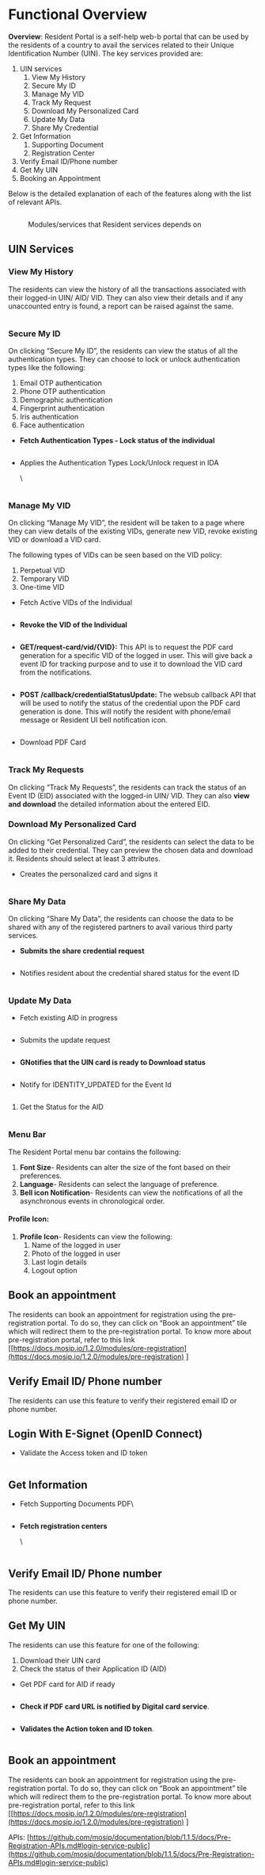 # Functional Overview

**Overview**: Resident Portal is a self-help web-b portal that can be used by the residents of a country to avail the services related to their Unique Identification Number (UIN). The key services provided are:

1. UIN services
   1. View My History
   2. Secure My ID
   3. Manage My VID
   4. Track My Request
   5. Download My Personalized Card
   6. Update My Data
   7. Share My Credential
2. Get Information
   1. Supporting Document
   2. Registration Center
3. Verify Email ID/Phone number
4. Get My UIN
5. Booking an Appointment

Below is the detailed explanation of each of the features along with the list of relevant APIs.&#x20;



<figure><img src="../../.gitbook/assets/fo-1.png" alt=""><figcaption><p>Modules/services that Resident services depends on</p></figcaption></figure>





## **UIN Services**

### **View My History**

The residents can view the history of all the transactions associated with their logged-in UIN/ AID/ VID. They can also view their details and if any unaccounted entry is found, a report can be raised against the same.



<figure><img src="../../.gitbook/assets/fo-2.jpeg" alt=""><figcaption></figcaption></figure>

### **Secure My ID**

On clicking “Secure My ID”, the residents can view the status of all the authentication types. They can choose to lock or unlock authentication types like the following:

1. Email OTP authentication
2. Phone OTP authentication
3. Demographic authentication
4. Fingerprint authentication
5. Iris authentication
6. Face authentication

*   **Fetch Authentication Types - Lock status of the individual**



    <figure><img src="../../.gitbook/assets/rp-9.jpeg" alt=""><figcaption></figcaption></figure>



*   Applies the Authentication Types Lock/Unlock request in IDA

    \


    <figure><img src="../../.gitbook/assets/rp-10.jpeg" alt=""><figcaption></figcaption></figure>

### **Manage My VID**

On clicking “Manage My VID”, the resident will be taken to a page where they can view details of the existing VIDs, generate new VID, revoke existing VID or download a VID card.

The following types of VIDs can be seen based on the VID policy:

1. Perpetual VID
2. Temporary VID
3. One-time VID

* Fetch Active VIDs of the Individual

<figure><img src="../../.gitbook/assets/rp-4.jpeg" alt=""><figcaption></figcaption></figure>

* **Revoke the VID of the Individual**

<figure><img src="../../.gitbook/assets/rp-5.jpeg" alt=""><figcaption></figcaption></figure>

* **GET/request-card/vid/{VID}:** This API is to request the PDF card generation for a specific VID of the logged in user. This will give back a event ID for tracking purpose and to use it to download the VID card from the notifications.

<figure><img src="../../.gitbook/assets/rp-6.png" alt=""><figcaption></figcaption></figure>

* **POST /callback/credentialStatusUpdate:** The websub callback API that will be used to notify the status of the credential upon the PDF card generation is done. This will notify the resident with phone/email message or Resident UI bell notification icon.

<figure><img src="../../.gitbook/assets/rp-7.png" alt=""><figcaption></figcaption></figure>



* Download PDF Card

<figure><img src="../../.gitbook/assets/rp-8.png" alt=""><figcaption></figcaption></figure>



### **Track My Requests**

On clicking “Track My Requests”, the residents can track the status of an Event ID (EID) associated with the logged-in UIN/ VID. They can also **view and download** the detailed information about the entered EID.

### **Download My Personalized Card**

On clicking “Get Personalized Card”, the residents can select the data to be added to their credential. They can preview the chosen data and download it. Residents should select at least 3 attributes.

* Creates the personalized card and signs it

<figure><img src="../../.gitbook/assets/rp-11.png" alt=""><figcaption></figcaption></figure>

### **Share My Data**

On clicking “Share My Data”, the residents can choose the data to be shared with any of the registered partners to avail various third party services.

* **Submits the share credential request**

<figure><img src="../../.gitbook/assets/rp-12.png" alt=""><figcaption></figcaption></figure>

* Notifies resident about the credential shared status for the event ID

<figure><img src="../../.gitbook/assets/rp-13.png" alt=""><figcaption></figcaption></figure>

### **Update My Data** 

* Fetch existing AID in progress

<figure><img src="../../.gitbook/assets/rp-14.png" alt=""><figcaption></figcaption></figure>

* Submits the update request

<figure><img src="../../.gitbook/assets/rp-15.png" alt=""><figcaption></figcaption></figure>

* **GNotifies that the UIN card is ready to Download status**

<figure><img src="../../.gitbook/assets/rp-16.png" alt=""><figcaption></figcaption></figure>

* Notify for IDENTITY\_UPDATED for the Event Id

<figure><img src="../../.gitbook/assets/rp-17.png" alt=""><figcaption></figcaption></figure>

1. Get the Status for the AID



<figure><img src="../../.gitbook/assets/rp-18.png" alt=""><figcaption></figcaption></figure>

### **Menu Bar**

The Resident Portal menu bar contains the following:

1. **Font Size**- Residents can alter the size of the font based on their preferences.
2. **Language**- Residents can select the language of preference.
3. **Bell icon Notification**- Residents can view the notifications of all the asynchronous events in chronological order.

#### **Profile Icon:**

1. **Profile Icon**- Residents can view the following:
   1. Name of the logged in user
   2. Photo of the logged in user
   3. Last login details
   4. Logout option



## **Book an appointment**

The residents can book an appointment for registration using the pre-registration portal. To do so, they can click on “Book an appointment” tile which will redirect them to the pre-registration portal. To know more about pre-registration portal, refer to this link \[[https://docs.mosip.io/1.2.0/modules/pre-registration](https://docs.mosip.io/1.2.0/modules/pre-registration) ]



## **Verify Email ID/ Phone number**

The residents can use this feature to verify their registered email ID or phone number.





## **Login With E-Signet (OpenID Connect)**

* Validate the Access token and ID token

<figure><img src="../../.gitbook/assets/rp-21.png" alt=""><figcaption></figcaption></figure>



## **Get Information**

* Fetch Supporting Documents PDF\


<figure><img src="../../.gitbook/assets/rp-22.png" alt=""><figcaption></figcaption></figure>

*   **Fetch registration centers**

    \


    <figure><img src="../../.gitbook/assets/rp-23.png" alt=""><figcaption></figcaption></figure>

## &#x20;**Verify Email ID/ Phone number**

The residents can use this feature to verify their registered email ID or phone number.



## **Get My UIN**

The residents can use this feature for one of the following:

1. Download their UIN card
2. Check the status of their Application ID (AID)

* Get PDF card for AID if ready

<figure><img src="../../.gitbook/assets/rp-19.png" alt=""><figcaption></figcaption></figure>

* **Check if PDF card URL is notified by Digital card service**.

<figure><img src="../../.gitbook/assets/rp-20.png" alt=""><figcaption></figcaption></figure>

* **Validates the Action token and ID token**.&#x20;

<figure><img src="../../.gitbook/assets/rp-21.png" alt=""><figcaption></figcaption></figure>

## **Book an appointment**

The residents can book an appointment for registration using the pre-registration portal. To do so, they can click on “Book an appointment” tile which will redirect them to the pre-registration portal. To know more about pre-registration portal, refer to this link \[[https://docs.mosip.io/1.2.0/modules/pre-registration](https://docs.mosip.io/1.2.0/modules/pre-registration) ]

APIs: [https://github.com/mosip/documentation/blob/1.1.5/docs/Pre-Registration-APIs.md#login-service-public](https://github.com/mosip/documentation/blob/1.1.5/docs/Pre-Registration-APIs.md#login-service-public)
